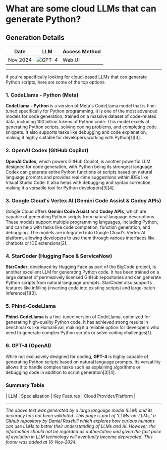 # What are some cloud LLMs that can generate Python?

## Generation Details

| Date       | LLM        | Access Method |
|------------|------------|---------------|
| Nov 2024 | ![GPT-4](https://img.shields.io/badge/GPT--4-412991?style=for-the-badge&logo=openai&logoColor=white) |  Web UI |

---

If you're specifically looking for cloud-based LLMs that can generate Python scripts, here are some of the top options:

### 1. CodeLlama - Python (Meta)

**CodeLlama - Python** is a version of Meta's CodeLlama model that is fine-tuned specifically for Python programming. It is one of the most advanced models for code generation, trained on a massive dataset of code-related data, including 100 billion tokens of Python code. This model excels at generating Python scripts, solving coding problems, and completing code snippets. It also supports tasks like debugging and code explanation, making it highly suitable for developers working with Python\[1]\[3].

### 2. OpenAI Codex (GitHub Copilot)

**OpenAI Codex**, which powers GitHub Copilot, is another powerful LLM designed for code generation, with Python being its strongest language. Codex can generate entire Python functions or scripts based on natural language prompts and provides real-time suggestions within IDEs like Visual Studio Code. It also helps with debugging and syntax correction, making it a versatile tool for Python developers\[3]\[4].

### 3. Google Cloud's Vertex AI (Gemini Code Assist & Codey APIs)

Google Cloud offers **Gemini Code Assist** and **Codey APIs**, which are capable of generating Python scripts from natural language descriptions. These models support multiple programming languages, including Python, and can help with tasks like code completion, function generation, and debugging. The models are integrated into Google Cloud's Vertex AI platform, allowing developers to use them through various interfaces like chatbots or IDE extensions\[2].

### 4. StarCoder (Hugging Face & ServiceNow)

**StarCoder**, developed by Hugging Face as part of the BigCode project, is another excellent LLM for generating Python code. It has been trained on a large dataset of permissively licensed GitHub repositories and can generate Python scripts from natural language prompts. StarCoder also supports features like infilling (inserting code into existing scripts) and large-batch inference\[1]\[3].

### 5. Phind-CodeLlama

**Phind-CodeLlama** is a fine-tuned version of CodeLlama, optimized for generating high-quality Python code. It has achieved strong results in benchmarks like HumanEval, making it a reliable option for developers who need to generate complex Python scripts or solve coding challenges\[1].

### 6. GPT-4 (OpenAI)

While not exclusively designed for coding, **GPT-4** is highly capable of generating Python scripts based on natural language prompts. Its versatility allows it to handle complex tasks such as explaining algorithms or debugging code in addition to script generation\[3]\[4].

### Summary Table

| LLM                    | Specialization                   | Key Features                                                                 | Cloud Provider/Platform |

---
*The above text was generated by a large language model (LLM) and its accuracy has not been validated. This page is part of 'LLMs-on-LLMs,' a Github repository by Daniel Rosehill which explores how curious humans can use LLMs to better their understanding of LLMs and AI. However, the information should not be regarded as authoritative and given the fast pace of evolution in LLM technology will eventually become deprecated.  This footer was added at 16-Nov-2024.*
